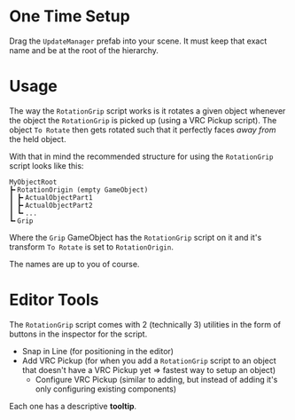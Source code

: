 
# One Time Setup

Drag the `UpdateManager` prefab into your scene. It must keep that exact name and be at the root of the hierarchy.

# Usage

The way the `RotationGrip` script works is it rotates a given object whenever the object the `RotationGrip` is picked up (using a VRC Pickup script). The object `To Rotate` then gets rotated such that it perfectly faces _away from_ the held object.

With that in mind the recommended structure for using the `RotationGrip` script looks like this:
```
MyObjectRoot
┣╸RotationOrigin (empty GameObject)
┃ ┣╸ActualObjectPart1
┃ ┣╸ActualObjectPart2
┃ ┗╸...
┗╸Grip
```
Where the `Grip` GameObject has the `RotationGrip` script on it and it's transform `To Rotate` is set to `RotationOrigin`.

The names are up to you of course.

# Editor Tools

The `RotationGrip` script comes with 2 (technically 3) utilities in the form of buttons in the inspector for the script.

- Snap in Line (for positioning in the editor)
- Add VRC Pickup (for when you add a `RotationGrip` script to an object that doesn't have a VRC Pickup yet => fastest way to setup an object)
  - Configure VRC Pickup (similar to adding, but instead of adding it's only configuring existing components)

Each one has a descriptive **tooltip**.
